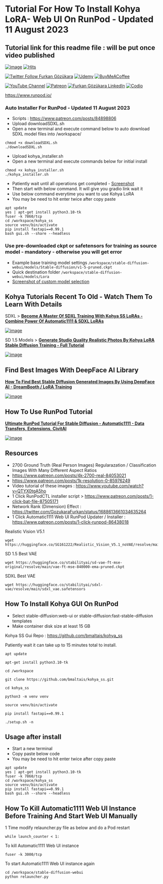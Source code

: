 # Tutorial For How To Install Kohya LoRA- Web UI On RunPod - Updated 11 August 2023

## Tutorial link for this readme file : will be put once video published

[![image](https://img.shields.io/discord/772774097734074388?label=Discord&logo=discord)](https://discord.com/servers/software-engineering-courses-secourses-772774097734074388) [![Hits](https://hits.seeyoufarm.com/api/count/incr/badge.svg?url=https%3A%2F%2Fgithub.com%2FFurkanGozukara%2FStable-Diffusion%2Fedit%2Fmain%2FTutorials%2FHow-To-Install-Kohya-LoRA-Web-UI-On-RunPod.md&count_bg=%2379C83D&title_bg=%239E0F0F&icon=apachespark.svg&icon_color=%23E7E7E7&title=views&edge_flat=false)](https://hits.seeyoufarm.com) 

[![Twitter Follow Furkan Gözükara](https://img.shields.io/badge/Twitter-Follow%20Me-1DA1F2?style=for-the-badge&logo=twitter&logoColor=white)](https://twitter.com/GozukaraFurkan) [![Udemy](https://img.shields.io/static/v1?style=for-the-badge&message=Stable%20Diffusion%20Course&color=A435F0&logo=Udemy&logoColor=FFFFFF&label=Udemy)](https://www.udemy.com/course/stable-diffusion-dreambooth-lora-zero-to-hero/) [![BuyMeACoffee](https://img.shields.io/badge/Buy%20Me%20a%20Coffee-ffdd00?style=for-the-badge&logo=buy-me-a-coffee&logoColor=black)](https://www.buymeacoffee.com/DrFurkan)

[![YouTube Channel](https://img.shields.io/badge/YouTube-SECourses-C50C0C?style=for-the-badge&logo=youtube)](https://www.youtube.com/SECourses) [![Patreon](https://img.shields.io/badge/Patreon-Support%20Me-F2EB0E?style=for-the-badge&logo=patreon)](https://www.patreon.com/SECourses) [![Furkan Gözükara LinkedIn](https://img.shields.io/badge/LinkedIn-Follow%20Me-0077B5?style=for-the-badge&logo=linkedin&logoColor=white)](https://www.linkedin.com/in/furkangozukara/) [![Codio](https://img.shields.io/static/v1?style=for-the-badge&message=Articles&color=4574E0&logo=Codio&logoColor=FFFFFF&label=CivitAI)](https://civitai.com/user/SECourses/articles)

https://www.runpod.io/

### Auto Installer For RunPod - Updated 11 August 2023
* Scripts : https://www.patreon.com/posts/84898806
* Upload downloadSDXL.sh
* Open a new terminal and execute command below to auto download SDXL model files into /workspace/
```
chmod +x downloadSDXL.sh
./downloadSDXL.sh
```


* Upload kohya_installer.sh
* Open a new terminal and execute commands below for initial install
```
chmod +x kohya_installer.sh
./kohya_installer.sh
```
* Patiently wait until all operations get completed - [Screenshot](https://cdn-uploads.huggingface.co/production/uploads/6345bd89fe134dfd7a0dba40/rT5O74VPhrFlNdjdkX2dv.png)
* Then start with below command. It will give you gradio link wait it
* Use below command everytime you want to use Kohya LoRA
* You may be need to hit enter twice after copy paste

```
apt update
yes | apt-get install python3.10-tk
fuser -k 7860/tcp
cd /workspace/kohya_ss
source venv/bin/activate
pip install fastapi==0.99.1
bash gui.sh --share --headless
```

### Use pre-downloaded ckpt or safetensors for training as source model - mandatory - otherwise you will get error
* Example base training model settings ```/workspace/stable-diffusion-webui/models/Stable-diffusion/v1-5-pruned.ckpt```
* Quick destination folder ```/workspace/stable-diffusion-webui/models/Lora```
* [Screenshot of custom model selection](https://cdn-uploads.huggingface.co/production/uploads/6345bd89fe134dfd7a0dba40/YPU7_TfhK9xOIbynF9Jft.png)

## Kohya Tutorials Recent To Old - Watch Them To Learn With Details

SDXL > [**Become A Master Of SDXL Training With Kohya SS LoRAs - Combine Power Of Automatic1111 & SDXL LoRAs**](https://youtu.be/sBFGitIvD2A)

[![image](https://cdn-uploads.huggingface.co/production/uploads/6345bd89fe134dfd7a0dba40/rXbRquLxFaDGaGlkl-SUp.png)](https://youtu.be/sBFGitIvD2A)

SD 1.5 Models > [**Generate Studio Quality Realistic Photos By Kohya LoRA Stable Diffusion Training - Full Tutorial**](https://youtu.be/TpuDOsuKIBo)

[![image](https://cdn-uploads.huggingface.co/production/uploads/6345bd89fe134dfd7a0dba40/QA9woGfjeql37J9JepbrW.png)](https://youtu.be/TpuDOsuKIBo)

## Find Best Images With DeepFace AI Library

[**How To Find Best Stable Diffusion Generated Images By Using DeepFace AI - DreamBooth / LoRA Training**](https://youtu.be/343I11mhnXs)

[![image](https://user-images.githubusercontent.com/19240467/236293388-6254ff84-0866-4bd4-a5d4-2db3c42be3f0.png)](https://youtu.be/343I11mhnXs)

## How To Use RunPod Tutorial

[**Ultimate RunPod Tutorial For Stable Diffusion - Automatic1111 - Data Transfers, Extensions, CivitAI**](https://www.youtube.com/watch?v=QN1vdGhjcRc) 

[![image](https://cdn-uploads.huggingface.co/production/uploads/6345bd89fe134dfd7a0dba40/NLbuo08ixbjt5t3iG5ioG.png)](https://www.youtube.com/watch?v=QN1vdGhjcRc)

## Resources

* 2700 Ground Truth (Real Person Images) Regularazation / Classification Images With Many Different Aspect Ratios
* https://www.patreon.com/posts/4k-2700-real-84053021
* https://www.patreon.com/posts/1k-resolution-0-85976249
* Video tutorial of these images : https://www.youtube.com/watch?v=QTYX0tgA5ho
* 1 Click RunPodCTL installer script > https://www.patreon.com/posts/1-click-bat-file-87505171
* Network Rank (Dimension) Effect : https://twitter.com/GozukaraFurkan/status/1688613661034635264
* 1 Click Automatic1111 Web UI RunPod Updater / Installer : https://www.patreon.com/posts/1-click-runpod-86438018
 
Realistic Vision V5.1 
```
wget https://huggingface.co/SG161222/Realistic_Vision_V5.1_noVAE/resolve/main/Realistic_Vision_V5.1.safetensors
```

SD 1.5 Best VAE
```
wget https://huggingface.co/stabilityai/sd-vae-ft-mse-original/resolve/main/vae-ft-mse-840000-ema-pruned.ckpt
```

SDXL Best VAE
```
wget https://huggingface.co/stabilityai/sdxl-vae/resolve/main/sdxl_vae.safetensors
```

## How To Install Kohya GUI On RunPod

* Select stable-diffusion:web-ui or stable-diffusion:fast-stable-diffusion templates
* Make container disk size at least 15 GB

Kohya SS Gui Repo : https://github.com/bmaltais/kohya_ss

Patiently wait it can take up to 15 minutes total to install.

```
apt update
```

```
apt-get install python3.10-tk
```

```
cd /workspace
```

```
git clone https://github.com/bmaltais/kohya_ss.git
```

```
cd kohya_ss
```

```
python3 -m venv venv
```

```
source venv/bin/activate
```

```
pip install fastapi==0.99.1
```

```
./setup.sh -n
```

## Usage after install

* Start a new terminal
* Copy paste below code
* You may be need to hit enter twice after copy paste

```
apt update
yes | apt-get install python3.10-tk
fuser -k 7860/tcp
cd /workspace/kohya_ss
source venv/bin/activate
pip install fastapi==0.99.1
bash gui.sh --share --headless
```

## How To Kill Automatic1111 Web UI Instance Before Training And Start Web UI Manually

1 Time modify relauncher.py file as below and do a Pod restart
```
while launch_counter < 1:
```

To kill Automatic1111 Web UI instance
```
fuser -k 3000/tcp
```

To start Automatic1111 Web UI instance again
```
cd /workspace/stable-diffusion-webui
python relauncher.py
```

